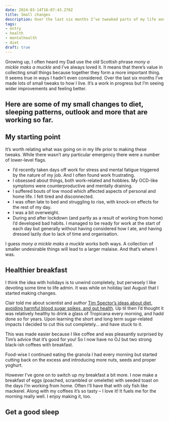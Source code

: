 ```yaml
---
date: 2024-03-14T16:07:43.276Z
title: Small changes
description: Over the last six months I’ve tweaked parts of my life and I’m feeling better for it
tags:
- entry
- health
- mentalhealth
- diet
draft: true
---
```

Growing up, I often heard my Dad use the old Scottish phrase _mony a mickle maks a muckle_ and I’ve always loved it. It means that there’s value in collecting small things because together they form a more important thing. It seems true in ways I hadn’t even considered. Over the last six months I’ve made lots of small tweaks to how I live. It’s a work in progress but I’m seeing wider improvements and feeling better.

Here are some of my small changes to diet, sleeping patterns, outlook and more that are working so far.
---

## My starting point

It’s worth relating what was going on in my life prior to making these tweaks. While there wasn’t any particular emergency there were a number of lower-level flags.

- I’d recently taken days off work for stress and mental fatigue triggered by the nature of my job. And I often found work frustrating.
- I obsessed about things, both work-related and hobbies. My OCD-like symptoms were counterproductive and mentally draining.
- I suffered bouts of low mood which affected aspects of personal and home life. I felt tired and disconnected.
- I was often late to bed and struggling to rise, with knock-on effects for the rest of my day.
- I was a bit overweight.
- During and after lockdown (and partly as a result of working from home) I’d developed bad habits. I managed to be ready for work at the start of each day but generally without having considered how I ate, and having dressed lazily due to lack of time and organisation.

I guess _mony a mickle maks a muckle_ works both ways. A collection of smaller undesirable things will lead to a larger malaise. And that’s where I was.

## Healthier breakfast

I think the idea with holidays is to unwind completely, but pervesely I like devoting some time to life admin. It was while on holiday last August that I started making changes. 

Clair told me about scientist and author [Tim Spector’s ideas about diet, avoiding harmful blood sugar spikes, and gut health](https://www.theguardian.com/food/2023/apr/25/eat-fibre-first-and-ditch-the-juice-five-quick-and-easy-tips-for-a-much-healthier-meal). Up til then I’d thought it was relatively healthy to drink a glass of Tropicana every morning, and hadd done so for years. Upon learning the short and long term sugar-related impacts I decided to cut this out completely… and have stuck to it.

This was made easier because I like coffee and was pleasantly surprised by Tim’s advice that it’s good for you! So I now have no OJ but two strong black-ish coffees with breakfast.

Food-wise I continued eating the granola I had every morning but started cutting back on the excess and introducing more nuts, seeds and proper yoghurt. 

However I’ve gone on to switch up my breakfast a bit more. I now make a breakfast of eggs (poached, scrambled or omelette) with seeded toast on the days I’m working from home. Often I’ll have that with oily fish like mackerel. Along with my coffees it’s so tasty – I love it! It fuels me for the morning really well. I enjoy making it, too.

## Get a good sleep

